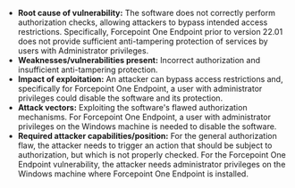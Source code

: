 - **Root cause of vulnerability:** The software does not correctly perform authorization checks, allowing attackers to bypass intended access restrictions. Specifically, Forcepoint One Endpoint prior to version 22.01 does not provide sufficient anti-tampering protection of services by users with Administrator privileges.
- **Weaknesses/vulnerabilities present:** Incorrect authorization and insufficient anti-tampering protection.
- **Impact of exploitation:** An attacker can bypass access restrictions and, specifically for Forcepoint One Endpoint, a user with administrator privileges could disable the software and its protection.
- **Attack vectors:** Exploiting the software's flawed authorization mechanisms. For Forcepoint One Endpoint, a user with administrator privileges on the Windows machine is needed to disable the software.
- **Required attacker capabilities/position:** For the general authorization flaw, the attacker needs to trigger an action that should be subject to authorization, but which is not properly checked. For the Forcepoint One Endpoint vulnerability, the attacker needs administrator privileges on the Windows machine where Forcepoint One Endpoint is installed.